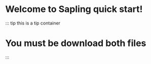 # Welcome to Sapling quick start!

::: tip
this is a tip container

# You must be download both files
:::